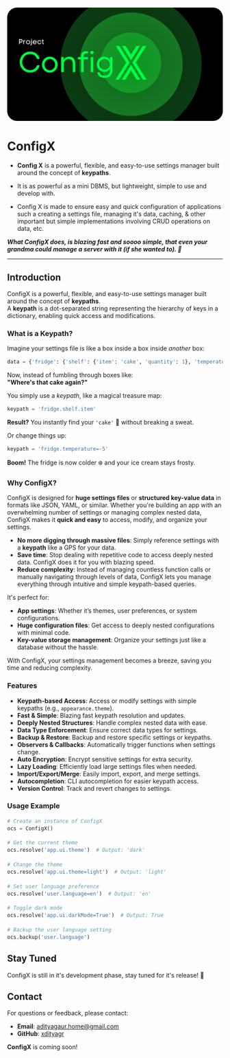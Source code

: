 ![Alt text](https://github.com/xdityagr/ConfigX/blob/main/assets/banner1.png?raw=true "Banner Image")

# ConfigX  
 
- **Config X** is a powerful, flexible, and easy-to-use settings manager built around the concept of **keypaths**.

- It is as powerful as a mini DBMS, but lightweight, simple to use and develop with. 

- Config X is made to ensure easy and quick configuration of applications such a creating a settings file, managing it's data, caching, & other important but simple implementations involving CRUD operations on data, etc. 

***What ConfigX does, is blazing fast and soooo simple, that even your grandma could manage a server with it (if she wanted to). 🚀***

---

## Introduction  
ConfigX is a powerful, flexible, and easy-to-use settings manager built around the concept of **keypaths**.  
A **keypath** is a dot-separated string representing the hierarchy of keys in a dictionary, enabling quick access and modifications.  

### What is a Keypath?  
Imagine your settings file is like a box inside a box inside *another* box:  

```python
data = {'fridge': {'shelf': {'item': 'cake', 'quantity': 1}, 'temperature': -2}}
```  

Now, instead of fumbling through boxes like:  
**"Where's that cake again?"**  

You simply use a *keypath*, like a magical treasure map:  
```python
keypath = 'fridge.shelf.item'
```  
**Result?** You instantly find your `'cake'` 🍰 without breaking a sweat.

Or change things up:  
```python
keypath = 'fridge.temperature=-5'
```  
**Boom!** The fridge is now colder ❄️ and your ice cream stays frosty.  

### Why ConfigX?

ConfigX is designed for **huge settings files** or **structured key-value data** in formats like JSON, YAML, or similar. Whether you're building an app with an overwhelming number of settings or managing complex nested data, ConfigX makes it **quick and easy** to access, modify, and organize your settings.

- **No more digging through massive files**: Simply reference settings with a **keypath** like a GPS for your data.
- **Save time**: Stop dealing with repetitive code to access deeply nested data. ConfigX does it for you with blazing speed.
- **Reduce complexity**: Instead of managing countless function calls or manually navigating through levels of data, ConfigX lets you manage everything through intuitive and simple keypath-based queries.

It's perfect for:

- **App settings**: Whether it’s themes, user preferences, or system configurations.
- **Huge configuration files**: Get access to deeply nested configurations with minimal code.
- **Key-value storage management**: Organize your settings just like a database without the hassle.

With ConfigX, your settings management becomes a breeze, saving you time and reducing complexity.
### Features

- **Keypath-based Access**: Access or modify settings with simple keypaths (e.g., `appearance.theme`).
- **Fast & Simple**: Blazing fast keypath resolution and updates.
- **Deeply Nested Structures**: Handle complex nested data with ease.
- **Data Type Enforcement**: Ensure correct data types for settings.
- **Backup & Restore**: Backup and restore specific settings or keypaths.
- **Observers & Callbacks**: Automatically trigger functions when settings change.
- **Auto Encryption**: Encrypt sensitive settings for extra security.
- **Lazy Loading**: Efficiently load large settings files when needed.
- **Import/Export/Merge**: Easily import, export, and merge settings.
- **Autocompletion**: CLI autocompletion for easier keypath access.
- **Version Control**: Track and revert changes to settings.

### Usage Example

```python
# Create an instance of ConfigX
ocs = ConfigX()

# Get the current theme
ocs.resolve('app.ui.theme')  # Output: 'dark'

# Change the theme
ocs.resolve('app.ui.theme=light')  # Output: 'light'

# Set user language preference
ocs.resolve('user.language=en')  # Output: 'en'

# Toggle dark mode
ocs.resolve('app.ui.darkMode=True')  # Output: True

# Backup the user language setting
ocs.backup('user.language')

```

## Stay Tuned
ConfigX is still in it's development phase, stay tuned for it's release! 🚀

## Contact

For questions or feedback, please contact:

- **Email**: adityagaur.home@gmail.com
- **GitHub**: [xdityagr](https://github.com/xdityagr)

**ConfigX** is coming soon! 
